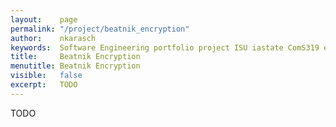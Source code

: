 ```yaml
---
layout:    page
permalink: "/project/beatnik_encryption"
author:    nkarasch
keywords:  Software Engineering portfolio project ISU iastate ComS319 encryption esoteric language Cliffle
title:     Beatnik Encryption
menutitle: Beatnik Encryption
visible:   false
excerpt:   TODO
--- 
```


TODO
